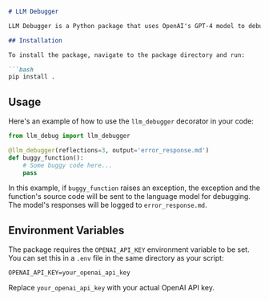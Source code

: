 
```markdown
# LLM Debugger

LLM Debugger is a Python package that uses OpenAI's GPT-4 model to debug Python code. When a function decorated with `@llm_debugger` raises an exception, the function's source code and the traceback are sent to the language model for debugging. The model's responses are then logged to a file.

## Installation

To install the package, navigate to the package directory and run:

```bash
pip install .
```

## Usage

Here's an example of how to use the `llm_debugger` decorator in your code:

```python
from llm_debug import llm_debugger

@llm_debugger(reflections=3, output='error_response.md')
def buggy_function():
    # Some buggy code here...
    pass
```

In this example, if `buggy_function` raises an exception, the exception and the function's source code will be sent to the language model for debugging. The model's responses will be logged to `error_response.md`.

## Environment Variables

The package requires the `OPENAI_API_KEY` environment variable to be set. You can set this in a `.env` file in the same directory as your script:

```env
OPENAI_API_KEY=your_openai_api_key
```

Replace `your_openai_api_key` with your actual OpenAI API key.
```
